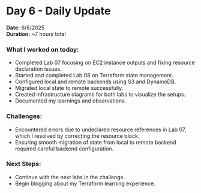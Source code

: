 # Day 6 - Daily Update

**Date:** 6/6/2025  
**Duration:** ~7 hours total

### What I worked on today:
- Completed Lab 07 focusing on EC2 instance outputs and fixing resource declaration issues.
- Started and completed Lab 08 on Terraform state management.
- Configured local and remote backends using S3 and DynamoDB.
- Migrated local state to remote successfully.
- Created infrastructure diagrams for both labs to visualize the setups.
- Documented my learnings and observations.

### Challenges:
- Encountered errors due to undeclared resource references in Lab 07, which I resolved by correcting the resource block.
- Ensuring smooth migration of state from local to remote backend required careful backend configuration.

### Next Steps:
- Continue with the next labs in the challenge.
- Begin blogging about my Terraform learning experience.
